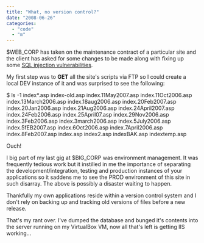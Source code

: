 ```yaml
---
title: "What, no version control?"
date: "2008-06-26"
categories: 
  - "code"
  - "m"
---
```


$WEB\_CORP has taken on the maintenance contract of a particular site and the client has asked for some changes to be made along with fixing up some [SQL injection vulnerabilities](http://en.wikipedia.org/wiki/SQL_injection).

My first step was to **GET** all the site's scripts via FTP so I could create a local DEV instance of it and was surprised to see the following:

$ ls -1 index\*.asp
index-old.asp
index.11May2007.asp
index.11Oct2006.asp
index.13March2006.asp
index.18aug2006.asp
index.20Feb2007.asp
index.20Jan2006.asp
index.21Aug2006.asp
index.24April2007.asp
index.24Feb2006.asp
index.25April07.asp
index.29Nov2006.asp
index.3Feb2006.asp
index.3march2006.asp
index.5July2006.asp
index.5fEB2007.asp
index.6Oct2006.asp
index.7April2006.asp
index.8Feb2007.asp
index.asp
index2.asp
indexBAK.asp
indextemp.asp

Ouch!

I big part of my last gig at $BIG\_CORP was environment management. It was frequently tedious work but it instilled in me the importance of separating the development/integration, testing and production instances of your applications so it saddens me to see the PROD environment of this site in such disarray. The above is possibly a disaster waiting to happen.

Thankfully my own applications reside within a version control system and I don't rely on backing up and tracking old versions of files before a new release.

That's my rant over. I've dumped the database and bunged it's contents into the server running on my VirtualBox VM, now all that's left is getting IIS working...
